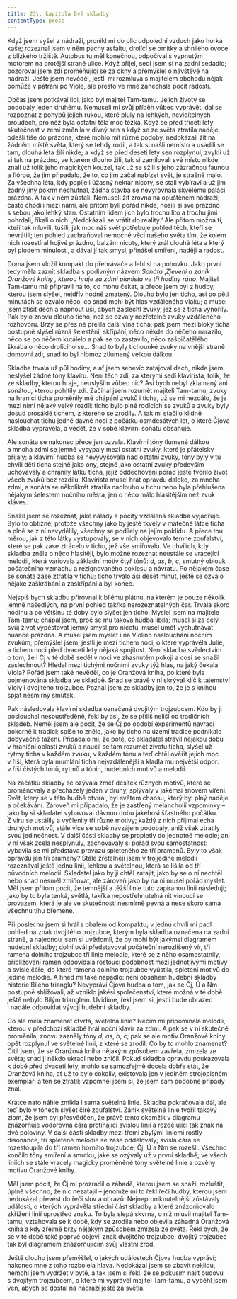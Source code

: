 ```yaml
---
title: 23\. kapitola Dvě skladby
contentType: prose
---
```


  

Když jsem vyšel z nádraží, pronikl mi do plic odpolední vzduch jako horká kaše; rozeznal jsem v něm pachy asfaltu, drolící se omítky a shnilého ovoce z blízkého tržiště. Autobus tu měl konečnou, odpočíval s vypnutým motorem na protější straně ulice. Když přijel, sedl jsem si na zadní sedadlo; pozoroval jsem zdi proměňující se za okny a přemýšlel o návštěvě na nádraží. Ještě jsem nevěděl, jestli mi rozmluva s majitelem obchodu nějak pomůže v pátrání po Viole, ale přesto ve mně zanechala pocit radosti.

Občas jsem potkával lidi, jako byl majitel Tam-tamu. Jejich životy se podobaly jeden druhému. Nemuseli mi svůj příběh vůbec vyprávět, dal se rozpoznat z pohybů jejich rukou, které pluly na lehkých, neviditelných proudech, pro něž byla ostatní těla moc těžká. Když se před třiceti lety skutečnost v zemi změnila v divný sen a když se ze světa ztratila naděje, odešli tiše do prázdna, které mohlo mít různé podoby, nedokázali žít na žádném místě světa, který se tehdy rodil, a tak si našli nemísto a usadili se tam, dlouhá léta žili nikde; a když se před deseti lety sen rozplynul, zvykli už si tak na prázdno, ve kterém dlouho žili, tak si zamilovali své místo nikde, znali už tolik jeho magických kouzel, tak už se sžili s jeho zázračnou faunou a flórou, že jim připadalo, že to, co jim začal nabízet svět, je strašně málo. Za všechna léta, kdy popíjeli úžasný nektar nicoty, se stali vybíraví a už jim žádný jiný pokrm nechutnal, žádná stavba se nevyrovnala skvělému paláci prázdna. A tak v něm zůstali. Nemuseli žít zrovna na opuštěném nádraží; často chodili mezi námi, ale přitom byli pořád nikde, nosili si své prázdno s sebou jako lehký stan. Ostatním lidem jich bylo trochu líto a trochu jimi pohrdali, říkali o nich: ‚Nedokázali se vrátit do reality.‘ Ale přitom možná ti, kteří tak mluvili, tušili, jak moc náš svět potřebuje pohled těch, kteří se nevrátili; ten pohled zachraňoval nemocné věci našeho světa tím, že kolem nich rozestíral hojivé prázdno, balzám nicoty, který zrál dlouhá léta a který byl plodem minulosti, a dával jí tak smysl, přinášel smíření, naději a radost.

Doma jsem vložil kompakt do přehrávače a lehl si na pohovku. Jako první tedy měla zaznít skladba s podivným názvem _Sonáta_ ‚_Zjevení a zánik Oranžové knihy_‘_, kterou hraje za zdmi pianista ve tři hodiny ráno_. Majitel Tam-tamu mě připravil na to, co mohu čekat, a přece jsem byl z hudby, kterou jsem slyšel, nejdřív hodně zmatený. Dlouho bylo jen ticho, asi po pěti minutách se ozvalo něco, co snad mohl být hlas vzdáleného vlaku; a musel jsem ztišit dech a napnout uši, abych zaslechl zvuky, jež se z ticha vynořily. Pak bylo znovu dlouho ticho, než se ozvaly nezřetelné zvuky vzdáleného rozhovoru. Brzy se přes ně přelila další vlna ticha; pak jsem mezi bloky ticha postupně slyšel různá šelestění, skřípání, něco někde do něčeho narazilo, něco se po něčem kutálelo a pak se to zastavilo, něco zašpičatělého škrábalo něco drolícího se… Snad to byly tichounké zvuky na vnější straně domovní zdi, snad to byl hlomoz ztlumený velkou dálkou.

Skladba trvala už půl hodiny, a ať jsem sebevíc zatajoval dech, nikde jsem neslyšel žádné tóny klavíru. Není těch zdí, za kterými sedí klavírista, tolik, že ze skladby, kterou hraje, neuslyším vůbec nic? Asi bych nebyl zklamaný ani sonátou, kterou pohltily zdi. Začínal jsem rozumět majiteli Tam-tamu; zvuky na hranici ticha proměnily mé chápání zvuků i ticha, už se mi nezdálo, že je mezi nimi nějaký velký rozdíl: ticho bylo plné rodících se zvuků a zvuky byly dosud prosáklé tichem, z kterého se zrodily. A tak mi stačilo klidně naslouchat tichu jedné dávné noci z počátku osmdesátých let, o které Čjova skladba vyprávěla, a vědět, že v sobě klavírní sonátu obsahuje.

Ale sonáta se nakonec přece jen ozvala. Klavírní tóny tlumené dálkou a mnoha zdmi se jemně vysypaly mezi ostatní zvuky, které je přátelsky přijaly; a klavírní hudba se nevyvyšovala nad ostatní zvuky, tóny byly v tu chvíli děti ticha stejně jako ony, stejně jako ostatní zvuky především uchovávaly a chránily látku ticha, jejíž oddechování pořád ještě tvořilo život všech zvuků bez rozdílu. Klavírista musel hrát opravdu daleko, za mnoha zdmi, a sonáta se několikrát ztratila nadlouho v tichu nebo byla přehlušena nějakým šelestem nočního města, jen o něco málo hlasitějším než zvuk kláves.

Snažil jsem se rozeznat, jaké nálady a pocity vzdálená skladba vyjadřuje. Bylo to obtížné, protože všechny jako by ještě tkvěly v matečné látce ticha a plně se z ní nevydělily, všechny se podílely na jejím poklidu. A přece tou měrou, jak z této látky vystupovaly, se v nich objevovalo temné zoufalství, které se pak zase ztrácelo v tichu, jež vše smiřovalo. Ve chvílích, kdy skladba zněla o něco hlasitěji, bylo možné rozeznat neustále se vracející melodii, která variovala základní motiv čtyř tónů: _d_, _as_, _b_, _c_, smutný oblouk počátečního vzmachu a rezignovaného poklesu a návratu. Po nějakém čase se sonáta zase ztratila v tichu; ticho trvalo asi deset minut, ještě se ozvalo nějaké zaškrábání a zaskřípání a byl konec.

Nejspíš bych skladbu přirovnal k bílému plátnu, na kterém je pouze několik jemně našedlých, na první pohled takřka nerozeznatelných čar. Trvala skoro hodinu a po většinu té doby bylo slyšet jen ticho. Myslel jsem na majitele Tam-tamu; chápal jsem, proč se mu taková hudba líbila; musel si za celý svůj život vypěstovat jemný smysl pro nicotu, musel umět vychutnávat nuance prázdna. A musel jsem myslet i na Violino naslouchání nočním zvukům; přemýšlel jsem, jestli je mezi tichem noci, o které vyprávěla Julie, a tichem noci před dvaceti lety nějaká spojitost. Není skladba svědectvím o tom, že i Čj v té době seděl v noci ve zhasnutém pokoji a cosi se snažil zaslechnout? Hledal mezi tichými nočními zvuky týž hlas, na jaký čekala Viola? Pořád jsem také nevěděl, co je Oranžová kniha, po které byla pojmenována skladba ve skladbě. Snad se právě v ní skrýval klíč k tajemství Violy i dvojitého trojzubce. Poznal jsem ze skladby jen to, že je s knihou spjat nesmírný smutek.

Pak následovala klavírní skladba označená dvojitým trojzubcem. Kdo by ji poslouchal nesoustředěně, řekl by asi, že se příliš neliší od tradičních skladeb. Neměl jsem ale pocit, že se Čj po období experimentů navrací pokorně k tradici; spíše to znělo, jako by ticho na území tradice podnikalo dobyvačné tažení. Připadalo mi, že poté, co skladatel strávil nějakou dobu v hraniční oblasti zvuků a naučil se tam rozumět životu ticha, slyšel už rytmy ticha v každém zvuku, v každém tónu a teď chtěl ověřit jejich moc v říši, která byla mumlání ticha nejvzdálenější a kladla mu největší odpor: v říši čistých tónů, rytmů a tónin, hudebních motivů a melodií.

Na začátku skladby se ozývala změť desítek různých motivů, které se proměňovaly a přecházely jeden v druhý, splývaly v jakémsi snovém víření. Svět, který se v této hudbě otvíral, byl světem chaosu, který byl plný naděje a očekávání. Zároveň mi připadalo, že je zastřený melancholií vzpomínky – jako by si skladatel vybavoval dávnou dobu jakéhosi šťastného počátku. Z víru se ustálily a vyčlenily tři různé motivy; každý z nich přijímal echa druhých motivů, stále více se sobě navzájem podobaly, aniž však ztratily svou jedinečnost. V další části skladby se propletly do jednotné melodie; ani v ní však zcela nesplynuly, zachovávaly si pořád svou samostatnost: vybavila se mi představa provazu spleteného ze tří pramenů. Byly to však opravdu jen tři prameny? Stále zřetelněji jsem v trojjediné melodii rozeznával ještě jednu linii, lehkou a světelnou, která se lišila od tří původních melodií. Skladatel jako by ji chtěl zatajit, jako by se o ní nechtěl nebo snad nesměl zmiňovat, ale zároveň jako by na ni musel pořád myslet. Měl jsem přitom pocit, že temnější a těžší linie tuto zapíranou linii následují; jako by to byla tenká, světlá, takřka nepostřehnutelná nit vinoucí se provazem, která je ale ve skutečnosti nesmírně pevná a nese skoro sama všechnu tíhu břemene.

Při poslechu jsem si hrál s obalem od kompaktu; v jednu chvíli mi padl pohled na znak dvojitého trojzubce, kterým byla skladba označena na zadní straně, a najednou jsem si uvědomil, že by mohl být jakýmsi diagramem hudební skladby; dolní ovál představoval počáteční nerozlišený vír, tři ramena dolního trojzubce tři linie melodie, které se z něho osamostatnily, přibližování ramen odpovídala rostoucí podobnost mezi jednotlivými motivy a svislé čáře, do které ramena dolního trojzubce vyústila, spletení motivů do jediné melodie. A hned mi také napadlo: není obsahem hudební skladby historie Bílého trianglu? Nevypráví Čjova hudba o tom, jak se Čj, Ú a Nm postupně sbližovali, až vzniklo jakési společenství, které možná v té době ještě nebylo Bílým trianglem. Uvidíme, řekl jsem si, jestli bude obrazec i nadále odpovídat vývoji hudební skladby.

Co ale měla znamenat čtvrtá, světelná linie? Něčím mi připomínala melodii, kterou v předchozí skladbě hrál noční klavír za zdmi. A pak se v ní skutečně proměnila, znovu zazněly tóny _d_, _as_, _b_, _c_; pak se ale motiv Oranžové knihy opět rozplynul ve světelné linii, z které se zrodil. Co by to mohlo znamenat? Cítil jsem, že se Oranžová kniha nějakým způsobem zavřela, zmizela ze světa; snad ji někdo ukradl nebo zničil. Pokud skladba opravdu poukazovala k době před dvaceti lety, mohlo se samozřejmě docela dobře stát, že Oranžová kniha, ať už to bylo cokoliv, existovala jen v jediném strojopisném exempláři a ten se ztratil; vzpomněl jsem si, že jsem sám podobné případy znal.

Krátce nato náhle zmlkla i sama světelná linie. Skladba pokračovala dál, ale teď bylo v tónech slyšet čiré zoufalství. Zánik světelné linie tvořil takový zlom, že jsem byl přesvědčen, že právě tento okamžik v diagramu znázorňuje vodorovná čára protínající svislou linii a rozdělující tak znak na dvě poloviny. V další části skladby mezi třemi zbylými liniemi rostly disonance, tři spletené melodie se zase oddělovaly; svislá čára se rozestoupila do tří ramen horního trojzubce; Čj, Ú a Nm se rozešli. Všechno končilo tóny smíření a smutku, jaké se ozývaly už v první skladbě; ve všech liniích se stále vracely magicky proměněné tóny světelné linie a ozvěny motivu Oranžové knihy.

Měl jsem pocit, že Čj mi prozradil o záhadě, kterou jsem se snažil rozluštit, úplně všechno, že nic nezatajil – jenomže mi to řekl řečí hudby, kterou jsem nedokázal převést do řeči slov a obrazů. Nejneproniknutelnější zůstávaly události, o kterých vyprávěla střední část skladby a které znázorňovalo zkřížení linií uprostřed znaku. To byla slepá skvrna, o níž mluvil majitel Tam-tamu; vztahovala se k době, kdy se zrodila nebo objevila záhadná Oranžová kniha a kdy zřejmě brzy nějakým způsobem zmizela ze světa. Řekl bych, že se v té době také poprvé objevil znak dvojitého trojzubce; dvojitý trojzubec tak byl diagramem znázorňujícím svůj vlastní zrod.

Ještě dlouho jsem přemýšlel, o jakých událostech Čjova hudba vypráví; nakonec mne z toho rozbolela hlava. Nedokázal jsem se zbavit neklidu, nemohl jsem vydržet v bytě, a tak jsem si řekl, že se pokusím najít budovu s dvojitým trojzubcem, o které mi vyprávěl majitel Tam-tamu, a vyběhl jsem ven, abych se dostal na nádraží ještě za světla.
